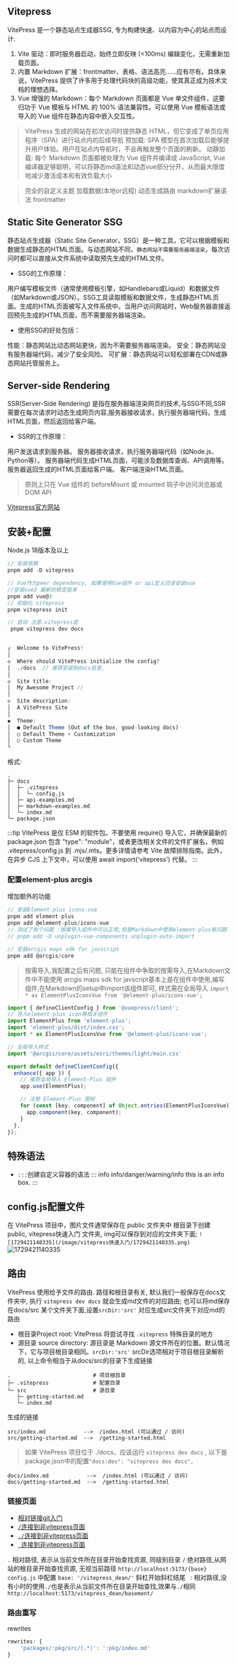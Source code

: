 ## Vitepress

VitePress 是一个静态站点生成器SSG, 专为构建快速、以内容为中心的站点而设计.

1. Vite 驱动：即时服务器启动，始终立即反映 (<100ms) 编辑变化，无需重新加载页面。
2. 内置 Markdown 扩展：frontmatter、表格、语法高亮……应有尽有。具体来说，VitePress 提供了许多用于处理代码块的高级功能，使其真正成为技术文档的理想选择。
3. Vue 增强的 Markdown：每个 Markdown 页面都是 Vue 单文件组件，这要归功于 Vue 模板与 HTML 的 100% 语法兼容性。可以使用 Vue 模板语法或导入的 Vue 组件在静态内容中嵌入交互性。

> VitePress 生成的网站在初次访问时提供静态 HTML，但它变成了单页应用程序（SPA）进行站点内的后续导航
> 预加载: SPA 模型在首次加载后能够提升用户体验。用户在站点内导航时，不会再触发整个页面的刷新。
> 动静加载: 每个 Markdown 页面都被处理为 Vue 组件并编译成 JavaScript, Vue 编译器足够聪明，可以将静态md语法和动态vue部分分开，从而最大限度地减少激活成本和有效负载大小

> 完全的自定义主题
> 加载数据(本地or远程)
> 动态生成路由
> markdown扩展语法
> frontmatter

## Static Site Generator SSG

静态站点生成器（Static Site Generator，SSG）是一种工具，它可以根据模板和数据生成静态的HTML页面。与动态网站不同，`静态网站不需要服务器端渲染`，每次访问时都可以直接从文件系统中读取预先生成的HTML文件。

+ SSG的工作原理：

用户编写模板文件（通常使用模板引擎，如Handlebars或Liquid）和数据文件（如Markdown或JSON）。SSG工具读取模板和数据文件，生成静态HTML页面。生成的HTML页面被写入文件系统中。当用户访问网站时，Web服务器直接返回预先生成的HTML页面，而不需要服务器端渲染。

+ 使用SSG的好处包括：

性能：静态网站比动态网站更快，因为不需要服务器端渲染。
安全：静态网站没有服务器端代码，减少了安全风险。
可扩展：静态网站可以轻松部署在CDN或静态网站托管服务上。

## Server-side Rendering

SSR(Server-Side Rendering) 是指在服务器端渲染网页的技术,与SSG不同,SSR需要在每次请求时动态生成网页内容,服务器接收请求，执行服务器端代码，生成HTML页面，然后返回给客户端。

+ SSR的工作原理：

用户发送请求到服务器。
服务器接收请求，执行服务器端代码（如Node.js、Python等）。
服务器端代码生成HTML页面，可能涉及数据库查询、API调用等。
服务器返回生成的HTML页面给客户端。
客户端渲染HTML页面。

> 原则上只在 Vue 组件的 beforeMount 或 mounted 钩子中访问浏览器或 DOM API

[Vitepress官方网站](https://vitepress.dev/zh/guide/getting-started)

## 安装+配置

Node.js 18版本及以上

```JavaScript
// 安装依赖
pnpm add -D vitepress

// Vue作为peer dependency, 如果使用Vue组件 or api定义应该安装vue
//安装vue3 最新的稳定版本
pnpm add vue@3 
// 初始化 vitepress
pnpm vitepress init

// 启动 注意.vitepress是
 pnpm vitepress dev docs


┌  Welcome to VitePress!
│
◇  Where should VitePress initialize the config?
│  ./docs  // 推荐安装到docs目录, 
│
◇  Site title:
│  My Awesome Project // 
│
◇  Site description:
│  A VitePress Site
│
◆  Theme:
│  ● Default Theme (Out of the box, good-looking docs)
│  ○ Default Theme + Customization
│  ○ Custom Theme
└
```

格式:

```
.
├─ docs
│  ├─ .vitepress
│  │  └─ config.js
│  ├─ api-examples.md
│  ├─ markdown-examples.md
│  └─ index.md
└─ package.json
```

:::tip
VitePress 是仅 ESM 的软件包。不要使用 require() 导入它，并确保最新的 package.json 包含 "type": "module"，或者更改相关文件的文件扩展名，例如 .vitepress/config.js 到 .mjs/.mts。更多详情请参考 Vite 故障排除指南。此外，在异步 CJS 上下文中，可以使用 await import('vitepress') 代替。
:::

### 配置element-plus arcgis

增加额外的功能

```js
// 安装Element-plus icons-vue
pnpm add element-plus
pnpm add @element-plus/icons-vue
// 测试了有个问题 :按需导入组件中可以正常,但是Markdown中使用element-plus有问题 
// pnpm add -D unplugin-vue-components unplugin-auto-import

// 安装arcgis maps sdk for javscript
pnpm add @arcgis/core

```

> 按需导入,我配置之后有问题, 只能在组件中争取的按需导入,在Markdown文件中不能使用
> arcgis maps sdk for javscript基本上是在组件中使用,编写组件,在Markdown的setup中import该组件即可, 样式需在全局导入 `import * as ElementPlusIconsVue from '@element-plus/icons-vue';`

```js
import { defineClientConfig } from '@vuepress/client';
// 导入element-plus icon等相关组件
import ElementPlus from 'element-plus';
import 'element-plus/dist/index.css';
import * as ElementPlusIconsVue from '@element-plus/icons-vue';

// 全局导入样式
import '@arcgis/core/assets/esri/themes/light/main.css'

export default defineClientConfig({
  enhance({ app }) {
    // 推荐全局导入 Element-Plus 组件
    app.use(ElementPlus);

    // 注册 Element-Plus 图标
    for (const [key, component] of Object.entries(ElementPlusIconsVue)) {
      app.component(key, component);
    }
  },
});
```

## 特殊语法

+ `:::`创建自定义容器的语法
  ::: info
  info/danger/warning/info
  this is an info box.
  :::

## config.js配置文件

在 VitePress 项目中，图片文件通常保存在 public 文件夹中
根目录下创建 public, vitepress快速入门 文件夹, img可以保存到对应的文件夹下面;
`![1729421140335](/image/vitepress快速入门/1729421140335.png)`
![1729421140335](/vitepress快速入门/1729421140335.png)


## 路由

VitePress 使用给予文件的路由. 路径和根目录有关, 默认我们一般保存在docs文件夹中, 执行
`vitepress dev docs` 就会生成md文件的对应路由; 也可以将md保存在docs/src 某个文件夹下面,设置`srcDir:'src'` 对应生成src文件夹下对应md的路由

+ 根目录Project root: VitePress 将尝试寻找 `.vitepress` 特殊目录的地方
+ 源目录 source directory: 源目录是 Markdown 源文件所在的位置。默认情况下，它与项目根目录相同。`srcDir:'src'` srcDir选项相对于项目根目录解析的, 以上命令相当于从docs/src的目录下生成链接
```text
.                          # 项目根目录
├─ .vitepress              # 配置目录
└─ src                     # 源目录
   ├─ getting-started.md
   └─ index.md
```
生成的链接
```text
src/index.md            -->  /index.html (可以通过 / 访问)
src/getting-started.md  -->  /getting-started.html
```
> 如果 VitePress 项目位于 ./docs，应该运行 `vitepress dev docs` , 以下是package.json中的配置`"docs:dev": "vitepress dev docs",`

```text
docs/index.md            -->  /index.html (可以通过 / 访问)
docs/getting-started.md  -->  /getting-started.html
```

### 链接页面

+ [相对链接git入门](./git入门)
+ [`/`连接到非vitepress页面](/vitepress快速入门/1729421140335.png)
+ [`./`连接到非vitepress页面](./vitepress快速入门/1729421140335.png)
+ [` ` 连接到非vitepress页面](vitepress快速入门/1729421140335.png)

`.` 相对路径, 表示从当前文件所在目录开始查找资源, 同级别目录
`/` 绝对路径,从网站的根目录开始查找资源, 无视当前路径 `http://localhost:5173/{base}`  `config.js` 中配置 `base: '/vitepress_dean/'` 斜杠开始斜杠结尾
` `: 相对路径,没有小时的使用`./`也是表示从当前文件所在目录开始查找,效果与`./`相同 `http://localhost:5173/vitepress_dean/basement/` 


### 路由重写

rewrites
```js
rewrites: {
    'packages/:pkg/src/(.*)': ':pkg/index.md'
}
```

